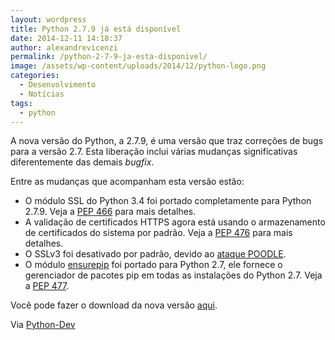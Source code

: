 ```yaml
---
layout: wordpress
title: Python 2.7.9 já está disponível
date: 2014-12-11 14:18:37
author: alexandrevicenzi
permalink: /python-2-7-9-ja-esta-disponivel/
image: /assets/wp-content/uploads/2014/12/python-logo.png
categories:
  - Desenvolvimento
  - Notícias
tags:
  - python
---
```


A nova versão do Python, a 2.7.9, é uma versão que traz correções de bugs para a versão 2.7. Esta liberação inclui várias mudanças significativas diferentemente das demais <em>bugfix</em>.

Entre as mudanças que acompanham esta versão estão:
<ul>
	<li>O módulo SSL do Python 3.4 foi portado completamente para Python 2.7.9. Veja a <a href="https://www.python.org/dev/peps/pep-0466/">PEP 466</a> para mais detalhes.</li>
	<li>A validação de certificados HTTPS agora está usando o armazenamento de certificados do sistema por padrão. Veja a <a href="https://www.python.org/dev/peps/pep-0476/">PEP 476</a> para mais detalhes.</li>
	<li>O SSLv3 foi desativado por padrão, devido ao <a href="https://www.imperialviolet.org/2014/10/14/poodle.html">ataque POODLE</a>.</li>
	<li>O módulo <a href="https://docs.python.org/2/library/ensurepip.html">ensurepip</a> foi portado para Python 2.7, ele fornece o gerenciador de pacotes pip em todas as instalações do Python 2.7. Veja a <a href="https://www.python.org/dev/peps/pep-0477/">PEP 477</a>.</li>
</ul>
Você pode fazer o download da nova versão <a href="https://www.python.org/downloads/release/python-279/">aqui</a>.

Via <a href="https://mail.python.org/pipermail/python-dev/2014-December/137536.html">Python-Dev</a>